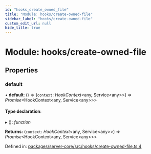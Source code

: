 ```yaml
---
id: "hooks_create_owned_file"
title: "Module: hooks/create-owned-file"
sidebar_label: "hooks/create-owned-file"
custom_edit_url: null
hide_title: true
---
```


# Module: hooks/create-owned-file

## Properties

### default

• **default**: () => (`context`: *HookContext*<any, Service<any\>\>) => *Promise*<HookContext<any, Service<any\>\>\>

#### Type declaration:

▸ (): *function*

**Returns:** (`context`: *HookContext*<any, Service<any\>\>) => *Promise*<HookContext<any, Service<any\>\>\>

Defined in: [packages/server-core/src/hooks/create-owned-file.ts:4](https://github.com/xr3ngine/xr3ngine/blob/673ad6a5f/packages/server-core/src/hooks/create-owned-file.ts#L4)
